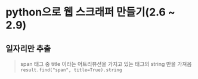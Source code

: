 # python으로 웹 스크래퍼 만들기(2.6 ~ 2.9)

## 일자리만 추출

> span 태그 중 title 이라는 어트리뷰션을 가지고 있는 태그의 string 만을 가져옴    
`
result.find("span", title=True).string
`







